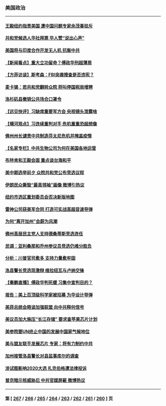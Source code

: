 ### 美国政治
---
#### [王毅纽约指责美国 遭中国问题专家余茂春驳斥](../../pages/ncid1078159/n13831846.md) 
#### [共和党候选人华社拜票 华人赞“说出心声”](../../pages/ncid1078159/n13831735.md) 
#### [美国将与印度合作开发无人机 抗衡中共](../../pages/ncid1078159/n13831718.md) 
#### [【新闻看点】重大立功留命？傅政华刑超薄周](../../pages/ncid1078159/n13831596.md) 
#### [【方菲访谈】斯考森：FBI突袭搜查是否违宪？](../../pages/ncid1078159/n13831605.md) 
#### [麦卡锡：若共和党翻转众院 将叫停国税局增聘](../../pages/ncid1078159/n13831646.md) 
#### [洛杉矶县撤销公共场合口罩令](../../pages/ncid1078159/n13831649.md) 
#### [【远见快评】习缺席重要军方会 央视镜头泄露啥](../../pages/ncid1078159/n13831601.md) 
#### [【横河观点】习连续重判对手 危机重重恐超想像](../../pages/ncid1078159/n13831586.md) 
#### [佛州州长谴责中共制造芬太尼危机并掩盖疫情](../../pages/ncid1078159/n13831491.md) 
#### [【名家专栏】中共生物公司为何在美国各地运营](../../pages/ncid1078159/n13831288.md) 
#### [布林肯和王毅会面 重点谈台海和平](../../pages/ncid1078159/n13831438.md) 
#### [美中期选举前夕 众院共和党公布竞选议程](../../pages/ncid1078159/n13831469.md) 
#### [伊朗民众撕毁“最高领袖”画像 微博引热议](../../pages/ncid1078159/n13831443.md) 
#### [纽约市选区重划委员会否决新版地图](../../pages/ncid1078159/n13831030.md) 
#### [雷神公司获美军合同 打造可实战高超音速导弹](../../pages/ncid1078159/n13830998.md) 
#### [为何“离开加州”会蔚为风潮](../../pages/ncid1078159/n13830899.md) 
#### [佛州高层民主党人支持德桑蒂斯竞选连任](../../pages/ncid1078159/n13830869.md) 
#### [民调：亚利桑那和乔州参议员竞选仍难分胜负](../../pages/ncid1078159/n13830766.md) 
#### [分析：川普官司愈多 支持力量愈牢固](../../pages/ncid1078159/n13830607.md) 
#### [洛县警长竞选现激辩 维拉纽瓦与卢纳交锋](../../pages/ncid1078159/n13830817.md) 
#### [【秦鹏直播】傅政华判死缓 习集中宣判目的？](../../pages/ncid1078159/n13830788.md) 
#### [报告：美上百顶级科学家被招募 为华设计导弹](../../pages/ncid1078159/n13830728.md) 
#### [美菲总统会晤谈加强联盟 向中共释何信号](../../pages/ncid1078159/n13830737.md) 
#### [美议员加大施压“长江存储” 要求查苹果芯片计划](../../pages/ncid1078159/n13830569.md) 
#### [美参院要UN终止中国的发展中国家气候地位](../../pages/ncid1078159/n13830631.md) 
#### [美与盟友联手发展芯片 专家：将有力制约中共](../../pages/ncid1078159/n13830450.md) 
#### [加州接管洛县警长对县监事库尔的调查](../../pages/ncid1078159/n13830679.md) 
#### [涉试图影响2020大选 扎克伯格遭法律投诉](../../pages/ncid1078159/n13830518.md) 
#### [普京暗示核威胁后 中共官媒屏蔽 微博热议](../../pages/ncid1078159/n13830586.md) 

---
#### 第 [ [267](./267.md) / [266](./266.md) / [265](./265.md) / [264](./264.md) / [263](./263.md) / [262](./262.md) / [261](./261.md) / [260](./260.md) ] 页
